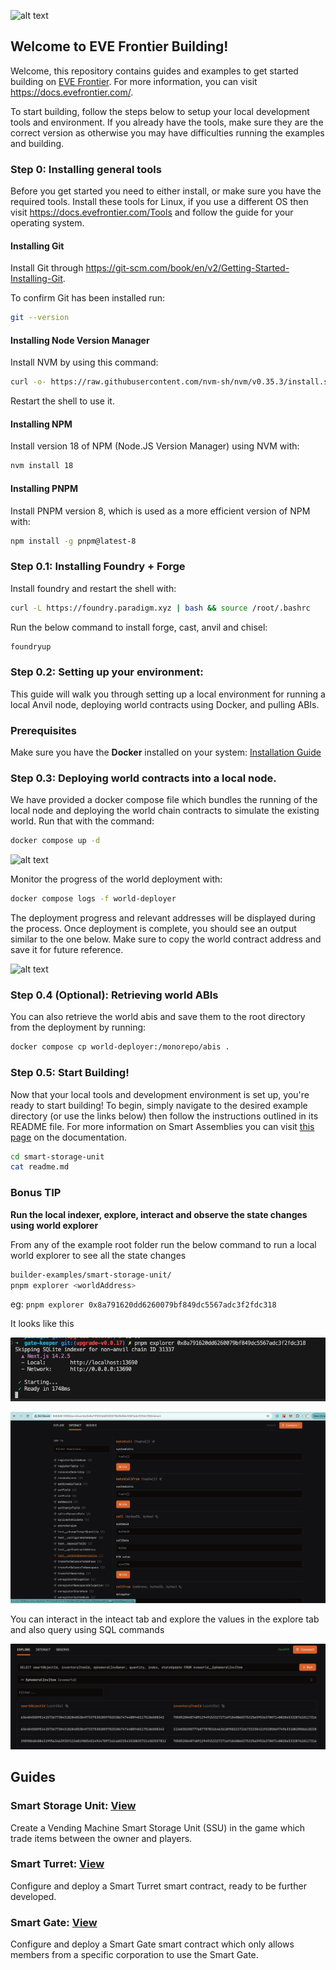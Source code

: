 ![alt text](readme-imgs/evefrontier.png)

## Welcome to EVE Frontier Building!
Welcome, this repository contains guides and examples to get started building on [EVE Frontier](https://evefrontier.com/en). For more information, you can visit https://docs.evefrontier.com/. 

To start building, follow the steps below to setup your local development tools and environment. If you already have the tools, make sure they are the correct version as otherwise you may have difficulties running the examples and building.

### Step 0: Installing general tools
Before you get started you need to either install, or make sure you have the required tools. Install these tools for Linux, if you use a different OS then visit https://docs.evefrontier.com/Tools and follow the guide for your operating system.

#### Installing Git
Install Git through https://git-scm.com/book/en/v2/Getting-Started-Installing-Git. 

To confirm Git has been installed run:
```bash
git --version
```

#### Installing Node Version Manager
Install NVM by using this command:
```bash
curl -o- https://raw.githubusercontent.com/nvm-sh/nvm/v0.35.3/install.sh | bash
```

Restart the shell to use it.

#### Installing NPM
Install version 18 of NPM (Node.JS Version Manager) using NVM with:
```bash
nvm install 18
```

#### Installing PNPM
Install PNPM version 8, which is used as a more efficient version of NPM with:
```bash
npm install -g pnpm@latest-8
```

### Step 0.1: Installing Foundry + Forge
Install foundry and restart the shell with:
```bash
curl -L https://foundry.paradigm.xyz | bash && source /root/.bashrc
```

Run the below command to install forge, cast, anvil and chisel:
```bash
foundryup
```

### Step 0.2: Setting up your environment:
This guide will walk you through setting up a local environment for running a local Anvil node, deploying world contracts using Docker, and pulling ABIs.

### Prerequisites
Make sure you have the **Docker** installed on your system: [Installation Guide](https://docs.docker.com/get-docker/)

### Step 0.3: Deploying world contracts into a local node.
We have provided a docker compose file which bundles the running of the local node and deploying the world chain contracts to simulate the existing world. Run that with the command:
```bash
docker compose up -d
```
![alt text](readme-imgs/docker-success.png)

Monitor the progress of the world deployment with:

```bash
docker compose logs -f world-deployer
```

The deployment progress and relevant addresses will be displayed during the process. Once deployment is complete, you should see an output similar to the one below. Make sure to copy the world contract address and save it for future reference.

![alt text](readme-imgs/docker-deployment.png)


### Step 0.4 (Optional): Retrieving world ABIs
You can also retrieve the world abis and save them to the root directory from the deployment by running:

```bash
docker compose cp world-deployer:/monorepo/abis .
```

### Step 0.5: Start Building!

Now that your local tools and development environment is set up, you're ready to start building! To begin, simply navigate to the desired example directory (or use the links below) then follow the instructions outlined in its README file. For more information on Smart Assemblies you can visit [this page](https://docs.evefrontier.com/SmartAssemblies) on the documentation.

```bash
cd smart-storage-unit
cat readme.md
```

### Bonus TIP
**Run the local indexer, explore, interact and observe the state changes using world explorer**

From any of the example root folder run the below command to run a local world explorer to see all the state changes

```sh
builder-examples/smart-storage-unit/
pnpm explorer <worldAddress>
```

eg: `pnpm explorer 0x8a791620dd6260079bf849dc5567adc3f2fdc318`

It looks like this 

![alt text](readme-imgs/explorer.png)


![alt text](readme-imgs/explorer-view.png)


You can interact in the inteact tab and explore the values in the explore tab and also query using SQL commands

![alt text](readme-imgs/query.png)

## Guides
### Smart Storage Unit: [View](./vending-machine/readme.md)
Create a Vending Machine Smart Storage Unit (SSU) in the game which trade items between the owner and players.

### Smart Turret: [View](./smart-turret/readme.md)
Configure and deploy a Smart Turret smart contract, ready to be further developed.

### Smart Gate: [View](./smart-turret/readme.md)
Configure and deploy a Smart Gate smart contract which only allows members from a specific corporation to use the Smart Gate.